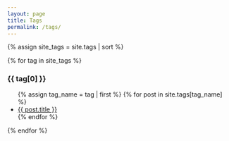 ```yaml
---
layout: page
title: Tags
permalink: /tags/
---
```


<div class="tag-posts">

<article>

{% assign site_tags = site.tags | sort %}

{% for tag in site_tags %}
   <h3 id="{{ tag[0] | slugify }}">{{ tag[0] }}</h3>
   <ul>
   {% assign tag_name = tag | first %}
   {% for post in site.tags[tag_name] %}
        <li>
            <a href="{{ post.url }}">{{ post.title }}</a>
        </li>
   {% endfor %}
    </ul>
{% endfor %}

</article>

</div>

